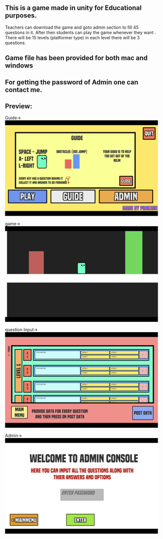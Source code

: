 ## This is a game made in unity for Educational purposes.
Teachers can download the game and goto admin section to fill 45 questions in it.
After then students can play the game whenever they want .
There will be 15 levels (platformer type) in each level there will be 3 questions.

## Game file has been provided for both mac and windows

## For getting the password of Admin one can contact me.

## Preview:

Guide->
![](images/guide.png)

game->
![](images/game.png)

question Input->
![](images/questionInput.png)

Admin->
![](images/admin.png)


